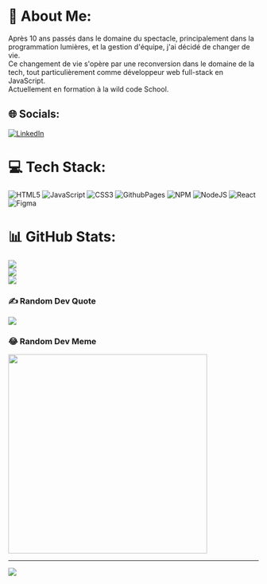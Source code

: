 # 💫 About Me:
Après 10 ans passés dans le domaine du spectacle, principalement dans la programmation lumières, et la gestion d'équipe, j'ai décidé de changer de vie.<br>Ce changement de vie s'opère par une reconversion dans le domaine de la tech, tout particulièrement comme développeur web full-stack en JavaScript.<br>Actuellement en formation à la wild code School.


## 🌐 Socials:
[![LinkedIn](https://img.shields.io/badge/LinkedIn-%230077B5.svg?logo=linkedin&logoColor=white)](https://linkedin.com/in/https://www.linkedin.com/in/sacha-darras/) 

# 💻 Tech Stack:
![HTML5](https://img.shields.io/badge/html5-%23E34F26.svg?style=plastic&logo=html5&logoColor=white) ![JavaScript](https://img.shields.io/badge/javascript-%23323330.svg?style=plastic&logo=javascript&logoColor=%23F7DF1E) ![CSS3](https://img.shields.io/badge/css3-%231572B6.svg?style=plastic&logo=css3&logoColor=white) ![GithubPages](https://img.shields.io/badge/github%20pages-121013?style=plastic&logo=github&logoColor=white) ![NPM](https://img.shields.io/badge/NPM-%23CB3837.svg?style=plastic&logo=npm&logoColor=white) ![NodeJS](https://img.shields.io/badge/node.js-6DA55F?style=plastic&logo=node.js&logoColor=white) ![React](https://img.shields.io/badge/react-%2320232a.svg?style=plastic&logo=react&logoColor=%2361DAFB) ![Figma](https://img.shields.io/badge/figma-%23F24E1E.svg?style=plastic&logo=figma&logoColor=white)
# 📊 GitHub Stats:
![](https://github-readme-stats.vercel.app/api?username=@sachdarras&theme=highcontrast&hide_border=false&include_all_commits=true&count_private=true)<br/>
![](https://github-readme-streak-stats.herokuapp.com/?user=@sachdarras&theme=highcontrast&hide_border=false)<br/>
![](https://github-readme-stats.vercel.app/api/top-langs/?username=@sachdarras&theme=highcontrast&hide_border=false&include_all_commits=true&count_private=true&layout=compact)

### ✍️ Random Dev Quote
![](https://quotes-github-readme.vercel.app/api?type=horizontal&theme=tokyonight)



### 😂 Random Dev Meme
<img src='https://randommeme-five.vercel.app/' style="height: 400px;"/>

---
[![](https://visitcount.itsvg.in/api?id=@sachdarras&icon=9&color=4)](https://visitcount.itsvg.in)

<!-- Proudly created with GPRM ( https://gprm.itsvg.in ) -->
